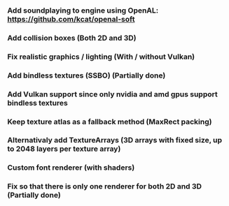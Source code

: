 ### Add soundplaying to engine using OpenAL: https://github.com/kcat/openal-soft



### Add collision boxes (Both 2D and 3D)

### Fix realistic graphics / lighting (With / without Vulkan)

### Add bindless textures (SSBO) (Partially done)
### Add Vulkan support since only nvidia and amd gpus support bindless textures
### Keep texture atlas as a fallback method (MaxRect packing)
### Alternativaly add TextureArrays (3D arrays with fixed size, up to 2048 layers per texture array)


### Custom font renderer (with shaders)

### Fix so that there is only one renderer for both 2D and 3D (Partially done)
